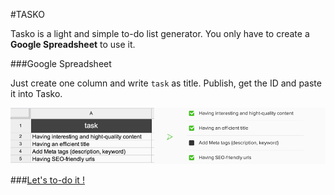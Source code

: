 #TASKO

Tasko is a light and simple to-do list generator. You only have to create a **Google Spreadsheet** to use it. 

###Google Spreadsheet

Just create one column and write `task` as title. Publish, get the ID and paste it into Tasko.

![Google Spreadsheet](img/spreadsheet.png)

###[Let's to-do it !](http://yago31.github.io/taskr)